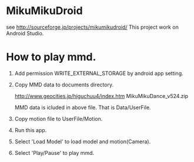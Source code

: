 # MikuMikuDroid

see http://sourceforge.jp/projects/mikumikudroid/
This project work on Android Studio.

# How to play mmd.
1. Add permission WRITE_EXTERNAL_STORAGE by android app setting.

2. Copy MMD data to documents directory.
   
   http://www.geocities.jp/higuchuu4/index.htm
   MikuMikuDance_v524.zip
   
   MMD data is icluded in above file.
   That is Data/UserFile.

3. Copy motion file to UserFile/Motion.

4. Run this app.

5. Select 'Load Model' to load model and motion(Camera).

6. Select 'Play/Pause' to play mmd.


